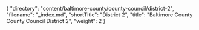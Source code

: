 {
  "directory": "content/baltimore-county/county-council/district-2",
  "filename": "_index.md",
  "shortTitle": "District 2",
  "title": "Baltimore County County Council District 2",
  "weight": 2
}
